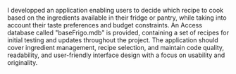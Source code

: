 I developped an application enabling users to decide which recipe to cook based on the ingredients available in their fridge or pantry, while taking into account their taste preferences and budget constraints. An Access database called "baseFrigo.mdb" is provided, containing a set of recipes for initial testing and updates throughout the project. The application should cover ingredient management, recipe selection, and maintain code quality, readability, and user-friendly interface design with a focus on usability and originality.
